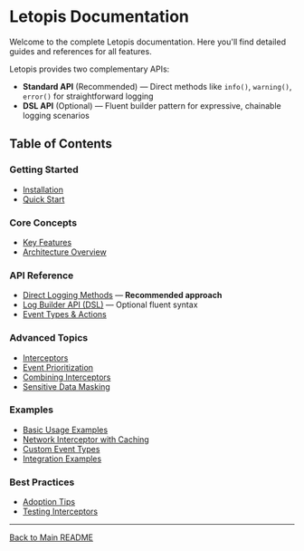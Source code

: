 # Letopis Documentation

Welcome to the complete Letopis documentation. Here you'll find detailed guides and references for all features.

Letopis provides two complementary APIs:
- **Standard API** (Recommended) — Direct methods like `info()`, `warning()`, `error()` for straightforward logging
- **DSL API** (Optional) — Fluent builder pattern for expressive, chainable logging scenarios

## Table of Contents

### Getting Started
- [Installation](installation.md)
- [Quick Start](quick-start.md)

### Core Concepts
- [Key Features](features.md)
- [Architecture Overview](architecture.md)

### API Reference
- [Direct Logging Methods](api/direct-methods.md) — **Recommended approach**
- [Log Builder API (DSL)](api/log-builder.md) — Optional fluent syntax
- [Event Types & Actions](api/event-types.md)

### Advanced Topics
- [Interceptors](advanced/interceptors.md)
- [Event Prioritization](advanced/prioritization.md)
- [Combining Interceptors](advanced/combining-interceptors.md)
- [Sensitive Data Masking](advanced/sensitive-data.md)

### Examples
- [Basic Usage Examples](examples/basic.md)
- [Network Interceptor with Caching](examples/network-interceptor.md)
- [Custom Event Types](examples/custom-events.md)
- [Integration Examples](examples/integration.md)

### Best Practices
- [Adoption Tips](best-practices/adoption.md)
- [Testing Interceptors](best-practices/testing.md)

---

[Back to Main README](../../README.md)
